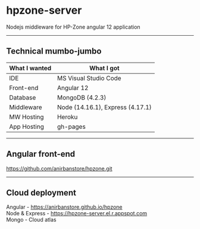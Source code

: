 # hpzone-server
Nodejs middleware for HP-Zone angular 12 application  

- - - -

## Technical mumbo-jumbo
What I wanted     | What I got
----------------- | --------------
IDE               | MS Visual Studio Code
Front-end         | Angular 12
Database          | MongoDB (4.2.3)
Middleware        | Node (14.16.1), Express (4.17.1)
MW Hosting        | Heroku
App Hosting       | gh-pages

- - - -

## Angular front-end
https://github.com/anirbanstore/hpzone.git  

- - - -

## Cloud deployment
Angular - https://anirbanstore.github.io/hpzone  
Node & Express - https://hpzone-server.el.r.appspot.com  
Mongo - Cloud atlas  
